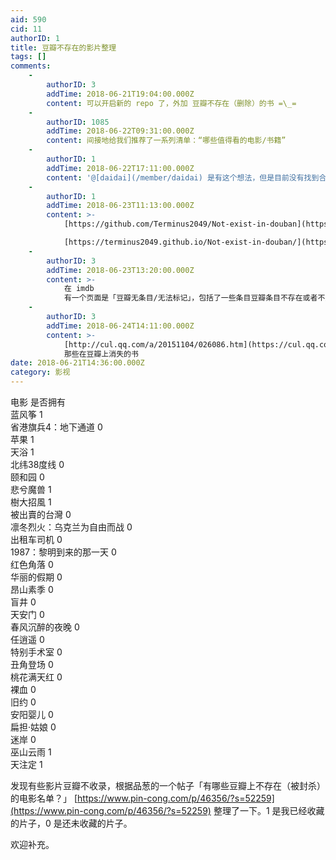```yaml
---
aid: 590
cid: 11
authorID: 1
title: 豆瓣不存在的影片整理
tags: []
comments:
    -
        authorID: 3
        addTime: 2018-06-21T19:04:00.000Z
        content: 可以开启新的 repo 了，外加 豆瓣不存在（删除）的书 =\_=
    -
        authorID: 1085
        addTime: 2018-06-22T09:31:00.000Z
        content: 间接地给我们推荐了一系列清单：“哪些值得看的电影/书籍”
    -
        authorID: 1
        addTime: 2018-06-22T17:11:00.000Z
        content: '@[daidai](/member/daidai) 是有这个想法，但是目前没有找到合适的展示动态表格的方案。'
    -
        authorID: 1
        addTime: 2018-06-23T11:13:00.000Z
        content: >-
            [https://github.com/Terminus2049/Not-exist-in-douban](https://github.com/Terminus2049/Not-exist-in-douban)  

            [https://terminus2049.github.io/Not-exist-in-douban/](https://terminus2049.github.io/Not-exist-in-douban/)
    -
        authorID: 3
        addTime: 2018-06-23T13:20:00.000Z
        content: >-
            在 imdb
            有一个页面是「豆瓣无条目/无法标记」，包括了一些条目豆瓣条目不存在或者不允许评论的电影：[https://www.imdb.com/list/ls023736798/](https://www.imdb.com/list/ls023736798/)
    -
        authorID: 3
        addTime: 2018-06-24T14:11:00.000Z
        content: >-
            [http://cul.qq.com/a/20151104/026086.htm](https://cul.qq.com/a/20151104/026086.htm)
            那些在豆瓣上消失的书
date: 2018-06-21T14:36:00.000Z
category: 影视
---
```


电影 是否拥有  
蓝风筝 1  
省港旗兵4：地下通道 0  
苹果 1  
天浴 1  
北纬38度线 0  
颐和园 0  
悲兮魔兽 1  
樹大招風 1  
被出賣的台灣 0  
凛冬烈火：乌克兰为自由而战 0  
出租车司机 0  
1987：黎明到来的那一天 0  
红色角落 0  
华丽的假期 0  
昂山素季 0  
盲井 0  
天安门 0  
春风沉醉的夜晚 0  
任逍遥 0  
特别手术室 0  
丑角登场 0  
桃花满天红 0  
裸血 0  
旧约 0  
安阳婴儿 0  
扁担·姑娘 0  
迷岸 0  
巫山云雨 1  
天注定 1

发现有些影片豆瓣不收录，根据品葱的一个帖子「有哪些豆瓣上不存在（被封杀）的电影名单？」 [https://www.pin-cong.com/p/46356/?s=52259](https://www.pin-cong.com/p/46356/?s=52259) 整理了一下。1 是我已经收藏的片子，0 是还未收藏的片子。

欢迎补充。
